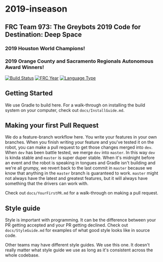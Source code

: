 # 2019-inseason
## FRC Team 973: The Greybots 2019 Code for Destination: Deep Space
### 2019 Houston World Champions!
### 2019 Orange County and Sacramento Regionals Autonomous Award Winners!

[![Build Status](https://travis-ci.com/Team973/2019-inseason.svg?token=9qRQZ4Pb162wPMEfroVb&branch=master)](https://travis-ci.com/Team973/2019-inseason)
[![FRC Year](https://img.shields.io/badge/frc-2019-brightgreen.svg)](https://www.firstinspires.com/robotics/frc/game-and-season)
[![Language Type](https://img.shields.io/badge/language-c++-brightgreen.svg)](https://wpilib.screenstepslive.com/s/4485/m/13810)

## Getting Started
We use Gradle to build here.  For a walk-through on installing the build system on your computer, check out `docs/InstallGuide.md`.

## Making your first Pull Request
We do a feature-branch workflow here.  You write your features in your own branches.  When you finish writing your feature and you've tested it on the robot, you can make a pull request to get those changes merged into `dev`. When `dev` has been battle tested, we merge `dev` into `master`.  In this way `dev` is kinda stable and `master` is super duper stable.  When it's midnight before an event and the robot is speaking in tongues and Gradle isn't building and we're all grumpy, we revert back to the last commit in `master` because we know that anything in the `master` branch is guaranteed to work.  `master` might not always have the latest and greatest features, but it will always have something that the drivers can work with.

Check out `docs/YourFirstPR.md` for a walk-through on making a pull request.

## Style guide
Style is important with programming.  It can be the difference between your PR getting accepted and your PR getting declined.  Check out `docs/StyleGuide.md` for examples of what good style looks like in source code.

Other teams may have different style guides.  We use this one.  It doesn't really matter what style guide we use as long as it's consistent across the whole codebase.
